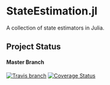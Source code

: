 # StateEstimation.jl
A collection of state estimators in Julia.


## Project Status

#### Master Branch

[![Travis branch](https://img.shields.io/travis/bradsease/StateEstimation.jl/master.svg)](https://travis-ci.org/bradsease/StateEstimation.jl) [![Coverage Status](https://coveralls.io/repos/github/bradsease/StateEstimation.jl/badge.svg?branch=master)](https://coveralls.io/github/StateEstimation.jle/astra-viso?branch=master)

